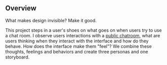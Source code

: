 ## Overview

What makes design invisible? Make it good.

This project steps in a user's shoes on what goes on when users try to use a chat room. I observe users interactions with a [public chatroom](http://chatatbrownhci.herokuapp.com), what are users thinking when they interact with the interface and how do they behave. How does the interface make them "feel"? We combine these thoughts, feelings and behaviors and create three personas and one storyboard.



